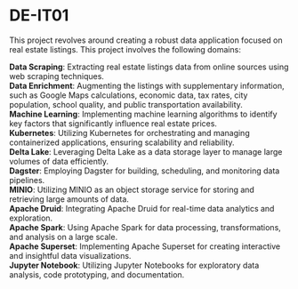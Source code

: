 # DE-IT01

This project revolves around creating a robust data application focused on real estate listings. This project involves the following domains:

**Data Scraping**: Extracting real estate listings data from online sources using web scraping techniques.<br>
**Data Enrichment**: Augmenting the listings with supplementary information, such as Google Maps calculations, economic data, tax rates, city population, school quality, and public transportation availability.<br>
**Machine Learning**: Implementing machine learning algorithms to identify key factors that significantly influence real estate prices.<br>
**Kubernetes**: Utilizing Kubernetes for orchestrating and managing containerized applications, ensuring scalability and reliability.<br>
**Delta Lake**: Leveraging Delta Lake as a data storage layer to manage large volumes of data efficiently.<br>
**Dagster**: Employing Dagster for building, scheduling, and monitoring data pipelines.<br>
**MINIO**: Utilizing MINIO as an object storage service for storing and retrieving large amounts of data.<br>
**Apache Druid**: Integrating Apache Druid for real-time data analytics and exploration.<br>
**Apache Spark**: Using Apache Spark for data processing, transformations, and analysis on a large scale.<br>
**Apache Superset**: Implementing Apache Superset for creating interactive and insightful data visualizations.<br>
**Jupyter Notebook**: Utilizing Jupyter Notebooks for exploratory data analysis, code prototyping, and documentation.<br>
